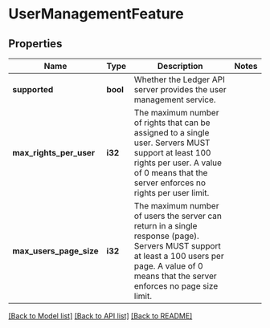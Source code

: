 # UserManagementFeature

## Properties

Name | Type | Description | Notes
------------ | ------------- | ------------- | -------------
**supported** | **bool** | Whether the Ledger API server provides the user management service. | 
**max_rights_per_user** | **i32** | The maximum number of rights that can be assigned to a single user. Servers MUST support at least 100 rights per user. A value of 0 means that the server enforces no rights per user limit. | 
**max_users_page_size** | **i32** | The maximum number of users the server can return in a single response (page). Servers MUST support at least a 100 users per page. A value of 0 means that the server enforces no page size limit. | 

[[Back to Model list]](../README.md#documentation-for-models) [[Back to API list]](../README.md#documentation-for-api-endpoints) [[Back to README]](../README.md)


